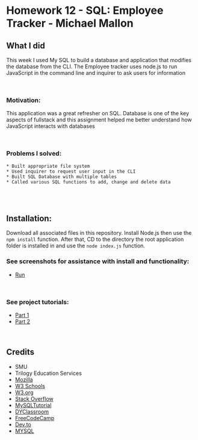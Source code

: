 # Homework 12 - SQL: Employee Tracker - Michael Mallon

## What I did

This week I used My SQL to build a database and application that modifies the database from the CLI. The Employee tracker uses node.js to run JavaScript in the command line and inquirer to ask users for information


<br>

### Motivation:
This application was a great refresher on SQL. Database is one of the key aspects of fullstack and this assignment helped me better understand how JavaScript interacts with databases

<br>

### Problems I solved:
    * Built appropriate file system 
    * Used inquirer to request user input in the CLI
    * Built SQL Database with multiple tables
    * Called various SQL functions to add, change and delete data

<br />
<br />

## Installation:
Download all associated files in this repository. Install Node.js then use the `npm install` function. After that, CD to the directory the root application folder is installed in and use the `node index.js` function.

### See screenshots for assistance with install and functionality:
- [Run](https://github.com/MikeMallonIT/HW12-EmployeeTracker/blob/main/Assets/cliRun.png?raw=true)

<br>

### See project tutorials:
- [Part 1](https://watch.screencastify.com/v/a1t8RBkuzttGPyvzNURI)
- [Part 2](https://watch.screencastify.com/v/StHfwLmEg6aSd32cBGwP)

<br />

## Credits
- SMU
- Trilogy Education Services
- [Mozilla](https://developer.mozilla.org)
- [W3 Schools](https://www.w3schools.com/)
- [W3.org](https://www.w3.org/)
- [Stack Overflow](https://stackoverflow.com)
- [MySQLTutorial](https://www.mysqltutorial.org/mysql-update-data.aspx)
- [DYClassroom](https://dyclassroom.com/mysql/mysql-select-from-table)
- [FreeCodeCamp](https://forum.freecodecamp.org/t/console-log-array-prints-a-result-but-return-array-is-undefined/192382)
- [Dev.to](https://dev.to/afifsohaili/dealing-with-promises-in-an-array-with-async-await-5d7g)
- [MYSQL](https://dev.mysql.com/doc/refman/8.0/en/datetime.html)
















